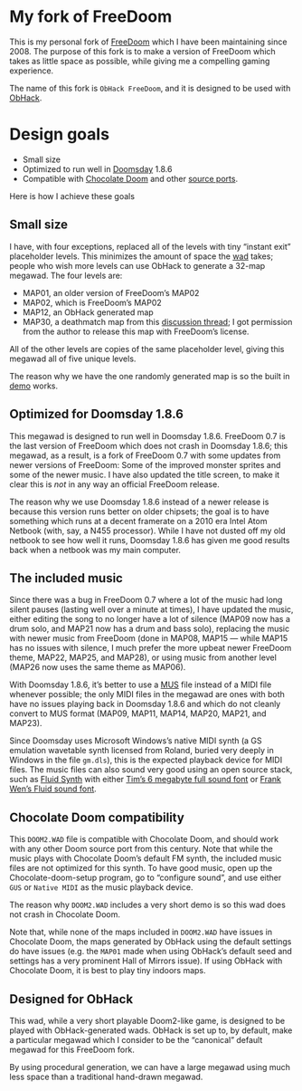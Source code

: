 # My fork of FreeDoom

This is my personal fork of [FreeDoom](https://doomwiki.org/wiki/Freedoom)
which I have been maintaining since 2008.  The purpose of this fork is
to make a version of FreeDoom which takes as little space as possible,
while giving me a compelling gaming experience.

The name of this fork is `ObHack FreeDoom`, and it is designed to be
used with [ObHack](https://doomwiki.org/wiki/ObHack).

# Design goals

* Small size
* Optimized to run well in [Doomsday](https://doomwiki.org/wiki/Doomsday) 1.8.6
* Compatible with [Chocolate Doom](https://doomwiki.org/wiki/Chocolate_Doom) and other [source ports](https://doomwiki.org/wiki/Source_port).

Here is how I achieve these goals

## Small size

I have, with four exceptions, replaced all of the levels with tiny
“instant exit” placeholder levels.  This minimizes the amount of
space the [wad](https://doomwiki.org/wiki/WAD) takes; people who wish 
more levels can use ObHack to generate a 32-map megawad.  The four 
levels are:

* MAP01, an older version of FreeDoom’s MAP02
* MAP02, which is FreeDoom’s MAP02
* MAP12, an ObHack generated map
* MAP30, a deathmatch map from this [discussion thread](https://www.doomworld.com/forum/topic/90524-rework-in-freedm-maps/?page=5&tab=comments#comment-1925820);  I got permission from the author to release this map with FreeDoom’s license.

All of the other levels are copies of the same placeholder level, giving
this megawad all of five unique levels.

The reason why we have the one randomly generated map is so the built 
in [demo](https://doomwiki.org/wiki/Demo) works.

## Optimized for Doomsday 1.8.6

This megawad is designed to run well in Doomsday 1.8.6.  FreeDoom 0.7
is the last version of FreeDoom which does not crash in Doomsday 1.8.6;
this megawad, as a result, is a fork of FreeDoom 0.7 with some updates
from newer versions of FreeDoom:  Some of the improved monster sprites
and some of the newer music.  I have also updated the title screen,
to make it clear this is *not* in any way an official FreeDoom release.

The reason why we use Doomsday 1.8.6 instead of a newer release is
because this version runs better on older chipsets; the goal is
to have something which runs at a decent framerate on a 2010 era
Intel Atom Netbook (with, say, a N455 processor).  While I have
not dusted off my old netbook to see how well it runs, Doomsday
1.8.6 has given me good results back when a netbook was my main 
computer.

## The included music

Since there was a bug in FreeDoom 0.7 where a lot of the music had long
silent pauses (lasting well over a minute at times), I have updated
the music, either editing the song to no longer have a lot of silence
(MAP09 now has a drum solo, and MAP21 now has a drum and bass solo),
replacing the music with newer music from FreeDoom (done in MAP08,
MAP15 — while MAP15 has no issues with silence, I much prefer the more
upbeat newer FreeDoom theme, MAP22, MAP25, and MAP28), or using music
from another level (MAP26 now uses the same theme as MAP06).

With Doomsday 1.8.6, it’s better to use a [MUS](https://doomwiki.org/wiki/MUS) 
file instead of a MIDI file whenever possible; the only MIDI files in
the megawad are ones with both have no issues playing back in Doomsday
1.8.6 and which do not cleanly convert to MUS format (MAP09, MAP11,
MAP14, MAP20, MAP21, and MAP23).

Since Doomsday uses Microsoft Windows’s native MIDI synth (a GS
emulation wavetable synth licensed from Roland, buried very deeply in
Windows in the file `gm.dls`), this is the expected playback device for
MIDI files.  The music files can also sound very good using an open
source stack, such as [Fluid Synth](http://www.fluidsynth.org/) with 
either
[Tim’s 6 megabyte full sound font](http://www.timbrechbill.com/saxguru/Timidity.php) 
or
[Frank Wen’s Fluid sound font](https://packages.debian.org/search?keywords=fluid-soundfont-gm).

## Chocolate Doom compatibility

This `DOOM2.WAD` file is compatible with Chocolate Doom, and should work
with any other Doom source port from this century.  Note that while the
music plays with Chocolate Doom’s default FM synth, the included music
files are not optimized for this synth.  To have good music, open up the
Chocolate-doom-setup program, go to “configure sound”, and use either
`GUS` or `Native MIDI` as the music playback device.

The reason why `DOOM2.WAD` includes a very short demo is so this wad does
not crash in Chocolate Doom.

Note that, while none of the maps included in `DOOM2.WAD` have issues in
Chocolate Doom, the maps generated by ObHack using the default settings
do have issues (e.g. the `MAP01` made when using ObHack’s default seed
and settings has a very prominent Hall of Mirrors issue).  If using
ObHack with Chocolate Doom, it is best to play tiny indoors maps.

## Designed for ObHack

This wad, while a very short playable Doom2-like game, is designed to
be played with ObHack-generated wads.  ObHack is set up to, by default,
make a particular megawad which I consider to be the “canonical” default
megawad for this FreeDoom fork.  

By using procedural generation, we can have a large megawad using much
less space than a traditional hand-drawn megawad.
